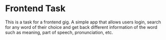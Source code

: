 # Frontend Task

This is a task for a frontend gig. A simple app that allows users login, search for any word of their choice and get back different information of the word such as meaning, part of speech, pronunciation, etc.
